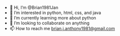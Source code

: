 - 👋 Hi, I’m @Brian1981Jan
- 👀 I’m interested in python, html, css, and java
- 🌱 I’m currently learning more about python
- 💞️ I’m looking to collaborate on anything
- 📫 How to reach me brian.j.anthony1981@gmail.com

<!---
Brian1981Jan/Brian1981Jan is a ✨ special ✨ repository because its `README.md` (this file) appears on your GitHub profile.
You can click the Preview link to take a look at your changes.
--->
